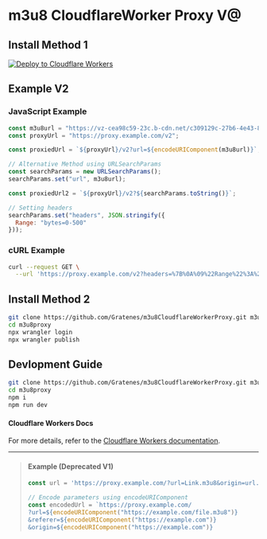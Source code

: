 # m3u8 CloudflareWorker Proxy V@

## Install Method 1
[![Deploy to Cloudflare Workers](https://deploy.workers.cloudflare.com/button)](https://deploy.workers.cloudflare.com/?url=https://github.com/Gratenes/m3u8CloudflareWorkerProxy)

## Example V2

### JavaScript Example
```js
const m3u8url = "https://vz-cea98c59-23c.b-cdn.net/c309129c-27b6-4e43-8254-62a15c77c5ee/842x480/video.m3u8";
const proxyUrl = "https://proxy.example.com/v2";

const proxiedUrl = `${proxyUrl}/v2?url=${encodeURIComponent(m3u8url)}`;

// Alternative Method using URLSearchParams
const searchParams = new URLSearchParams();
searchParams.set("url", m3u8url);

const proxiedUrl2 = `${proxyUrl}/v2?${searchParams.toString()}`;

// Setting headers
searchParams.set("headers", JSON.stringify({
  Range: "bytes=0-500"
}));
```

### cURL Example
```bash
curl --request GET \
  --url 'https://proxy.example.com/v2?headers=%7B%0A%09%22Range%22%3A%20%22bytes%3D0-499%22%0A%7D&url=https%3A%2F%2Fvz-cea98c59-23c.b-cdn.net%2Fc309129c-27b6-4e43-8254-62a15c77c5ee%2F842x480%2Fvideo.m3u8'
```

## Install Method 2
```bash
git clone https://github.com/Gratenes/m3u8CloudflareWorkerProxy.git m3u8proxy
cd m3u8proxy
npx wrangler login
npx wrangler publish
```

## Devlopment Guide
```bash
git clone https://github.com/Gratenes/m3u8CloudflareWorkerProxy.git m3u8proxy
cd m3u8proxy
npm i
npm run dev
```

#### Cloudflare Workers Docs
For more details, refer to the [Cloudflare Workers documentation](https://developers.cloudflare.com/workers/get-started/guide/).

---

> #### Example (Deprecated V1)
> ```js
> const url = 'https://proxy.example.com/?url=Link.m3u8&origin=url.example';
> 
> // Encode parameters using encodeURIComponent
> const encodedUrl = `https://proxy.example.com/
> ?url=${encodeURIComponent("https://example.com/file.m3u8")}
> &referer=${encodeURIComponent("https://example.com")}
> &origin=${encodeURIComponent("https://example.com")}
> ```
